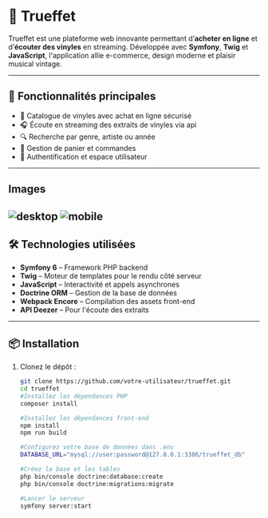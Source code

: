 # 🎵 Trueffet

Trueffet est une plateforme web innovante permettant d’**acheter en ligne** et d’**écouter des vinyles** en streaming. Développée avec **Symfony**, **Twig** et **JavaScript**, l'application allie e-commerce, design moderne et plaisir musical vintage.

---

## 🚀 Fonctionnalités principales

- 🛒 Catalogue de vinyles avec achat en ligne sécurisé
- 🎧 Écoute en streaming des extraits de vinyles via api
- 🔍 Recherche par genre, artiste ou année
- 🧾 Gestion de panier et commandes
- 👤 Authentification et espace utilisateur
---

## Images
![desktop](https://github.com/user-attachments/assets/9ea0e57f-e609-4241-8826-eb7ab028640c)
![mobile](https://github.com/user-attachments/assets/8d384744-b425-4375-b743-c6e797854bed)
---

## 🛠️ Technologies utilisées

- **Symfony 6** – Framework PHP backend
- **Twig** – Moteur de templates pour le rendu côté serveur
- **JavaScript** – Interactivité et appels asynchrones
- **Doctrine ORM** – Gestion de la base de données
- **Webpack Encore** – Compilation des assets front-end
- **API Deezer** – Pour l'écoute des extraits
---

## 📦 Installation

1. Clonez le dépôt :
   ```bash
   git clone https://github.com/votre-utilisateur/trueffet.git
   cd trueffet
   #Installez les dépendances PHP
   composer install

   #Installez les dépendances front-end
   npm install
   npm run build

   #Configurez votre base de données dans .env
   DATABASE_URL="mysql://user:password@127.0.0.1:3306/trueffet_db"

   #Créez la base et les tables
   php bin/console doctrine:database:create
   php bin/console doctrine:migrations:migrate

   #Lancer le serveur
   symfony server:start



